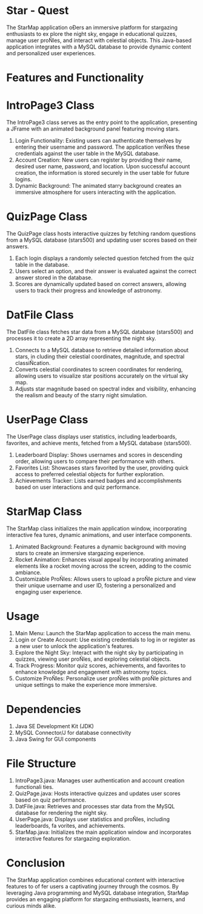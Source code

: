 # Star - Quest
 The StarMap application oÐers an immersive platform for stargazing enthusiasts to ex
plore the night sky, engage in educational quizzes, manage user proÑles, and interact
 with celestial objects. This Java-based application integrates with a MySQL database to
 provide dynamic content and personalized user experiences.
 # Features and Functionality
 # IntroPage3 Class
 The IntroPage3 class serves as the entry point to the application, presenting a JFrame
 with an animated background panel featuring moving stars.
 1. Login Functionality: Existing users can authenticate themselves by entering their
 username and password. The application veriÑes these credentials against the user
 table in the MySQL database.
 2. Account Creation: New users can register by providing their name, desired user
name, password, and location. Upon successful account creation, the information
 is stored securely in the user table for future logins.
 3. Dynamic Background: The animated starry background creates an immersive
 atmosphere for users interacting with the application.
 # QuizPage Class
 The QuizPage class hosts interactive quizzes by fetching random questions from a MySQL
 database (stars500) and updating user scores based on their answers.
 1. Each login displays a randomly selected question fetched from the quiz table in the
 database.
 2. Users select an option, and their answer is evaluated against the correct answer
 stored in the database.
 3. Scores are dynamically updated based on correct answers, allowing users to track
 their progress and knowledge of astronomy.
# DatFile Class
 The DatFile class fetches star data from a MySQL database (stars500) and processes
 it to create a 2D array representing the night sky.
 1. Connects to a MySQL database to retrieve detailed information about stars, in
cluding their celestial coordinates, magnitude, and spectral classiÑcation.
 2. Converts celestial coordinates to screen coordinates for rendering, allowing users to
 visualize star positions accurately on the virtual sky map.
 3. Adjusts star magnitude based on spectral index and visibility, enhancing the realism
 and beauty of the starry night simulation.
 # UserPage Class
 The UserPage class displays user statistics, including leaderboards, favorites, and achieve
ments, fetched from a MySQL database (stars500).
 1. Leaderboard Display: Shows usernames and scores in descending order, allowing
 users to compare their performance with others.
 2. Favorites List: Showcases stars favorited by the user, providing quick access to
 preferred celestial objects for further exploration.
 3. Achievements Tracker: Lists earned badges and accomplishments based on user
 interactions and quiz performance.
 # StarMap Class
 The StarMap class initializes the main application window, incorporating interactive fea
tures, dynamic animations, and user interface components.
 1. Animated Background: Features a dynamic background with moving stars to create
 an immersive stargazing experience.
 2. Rocket Animation: Enhances visual appeal by incorporating animated elements
 like a rocket moving across the screen, adding to the cosmic ambiance.
 3. Customizable ProÑles: Allows users to upload a proÑle picture and view their unique
 username and user ID, fostering a personalized and engaging user experience.
 # Usage
 1. Main Menu: Launch the StarMap application to access the main menu.
 2. Login or Create Account: Use existing credentials to log in or register as a new
 user to unlock the application's features.
 3. Explore the Night Sky: Interact with the night sky by participating in quizzes,
 viewing user proÑles, and exploring celestial objects.
 4. Track Progress: Monitor quiz scores, achievements, and favorites to enhance
 knowledge and engagement with astronomy topics.
 5. Customize ProÑles: Personalize user proÑles with proÑle pictures and unique
 settings to make the experience more immersive.
 # Dependencies
 1. Java SE Development Kit (JDK)
 2. MySQL Connector/J for database connectivity
 3. Java Swing for GUI components
 # File Structure
 1. IntroPage3.java: Manages user authentication and account creation functionali
ties.
 2. QuizPage.java: Hosts interactive quizzes and updates user scores based on quiz
 performance.
 3. DatFile.java: Retrieves and processes star data from the MySQL database for
 rendering the night sky.
 4. UserPage.java: Displays user statistics and proÑles, including leaderboards, fa
vorites, and achievements.
 5. StarMap.java: Initializes the main application window and incorporates interactive
 features for stargazing exploration.
 # Conclusion
 The StarMap application combines educational content with interactive features to of
fer users a captivating journey through the cosmos. By leveraging Java programming
 and MySQL database integration, StarMap provides an engaging platform for stargazing
 enthusiasts, learners, and curious minds alike.
